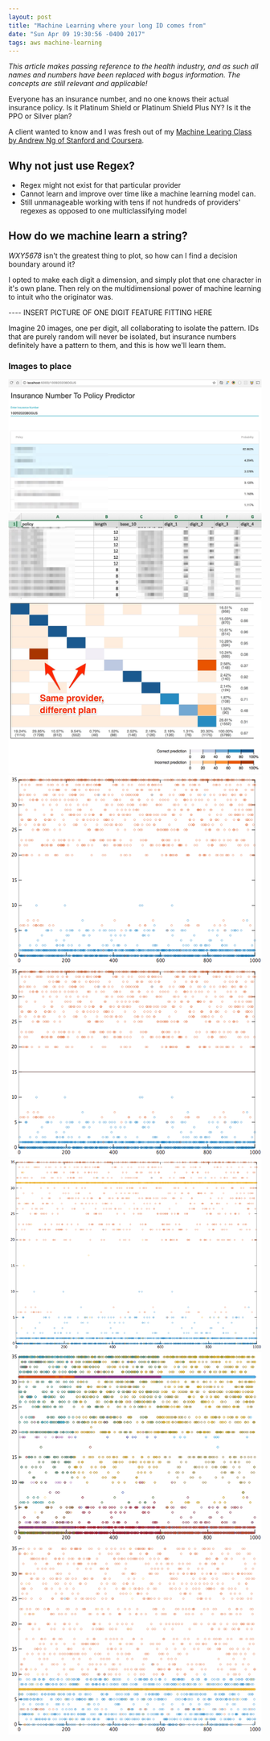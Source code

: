 ```yaml
---
layout: post
title: "Machine Learning where your long ID comes from"
date: "Sun Apr 09 19:30:56 -0400 2017"
tags: aws machine-learning
---
```


_This article makes passing reference to the health industry, and as such
all names and numbers have been replaced with bogus information. The concepts
are still relevant and applicable!_

Everyone has an insurance number, and no one knows their actual insurance policy.
Is it Platinum Shield or Platinum Shield Plus NY? Is it the PPO or Silver plan?

A client wanted to know and I was fresh out of my [Machine Learing Class by
Andrew Ng of Stanford and Coursera](https://www.coursera.org/learn/machine-learning).

## Why not just use Regex?

- Regex might not exist for that particular provider
- Cannot learn and improve over time like a machine learning model can.
- Still unmanageable working with tens if not hundreds of providers' regexes
as opposed to one multiclassifying model


## How do we machine learn a string?

*WXY5678* isn't the greatest thing to plot, so how can I find a decision
boundary around it?

I opted to make each digit a dimension, and simply plot that one character in
it's own plane. Then rely on the multidimensional power of machine learning
to intuit who the originator was.

---- INSERT PICTURE OF ONE DIGIT FEATURE FITTING HERE

Imagine 20 images, one per digit, all collaborating to isolate the pattern.
IDs that are purely random will never be isolated, but insurance numbers definitely
have a pattern to them, and this is how we'll learn them.

### Images to place

![Prediction Searcher](/public/images/machine-learning-ids/Parachute_Policy_Predictor.jpg)
![Features Spreadsheet](/public/images/machine-learning-ids/ParachuteInsuranceNumbersExpandedFeatureList.jpg)
![Heat Map](/public/images/machine-learning-ids/PredictionHeatMap.jpg)
![First Digit - Two](/public/images/machine-learning-ids/firstDigitTwoPolicies.png)
![First Digit - Two](/public/images/machine-learning-ids/firstDigitTwoPoliciesLinearRegression.png)
![First Digit - Three](/public/images/machine-learning-ids/firstDigitThreePolicies.png)
![First Digit - Many](/public/images/machine-learning-ids/firstDigitManyPolicies.png)
![Second Digit - Three](/public/images/machine-learning-ids/secondDigitThreePolicies.png)
